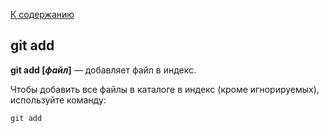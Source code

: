 [К содержанию](./readme.md)
## git add

**git add [*файл*]** — добавляет файл в индекс.

Чтобы добавить все файлы в каталоге в индекс (кроме игнорируемых), используйте команду:

```bash=
git add
```